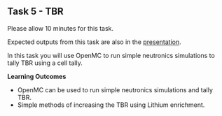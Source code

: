 
## Task 5 - TBR

Please allow 10 minutes for this task.

Expected outputs from this task are also in the [presentation](https://slides.com/openmc_workshop/neutronics_workshop#/6).

In this task you will use OpenMC to run simple neutronics simulations to tally TBR using a cell tally.

**Learning Outcomes**

- OpenMC can be used to run simple neutronics simulations and tally TBR.
- Simple methods of increasing the TBR using Lithium enrichment.
